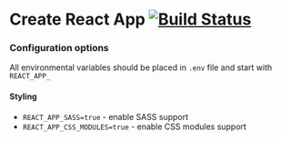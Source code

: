 # Create React App [![Build Status](https://travis-ci.org/facebookincubator/create-react-app.svg?branch=master)](https://travis-ci.org/facebookincubator/create-react-app)

### Configuration options

All environmental variables should be placed in `.env` file and start with  `REACT_APP_`

#### Styling
- ```REACT_APP_SASS=true``` - enable SASS support
- ```REACT_APP_CSS_MODULES=true``` - enable CSS modules support
